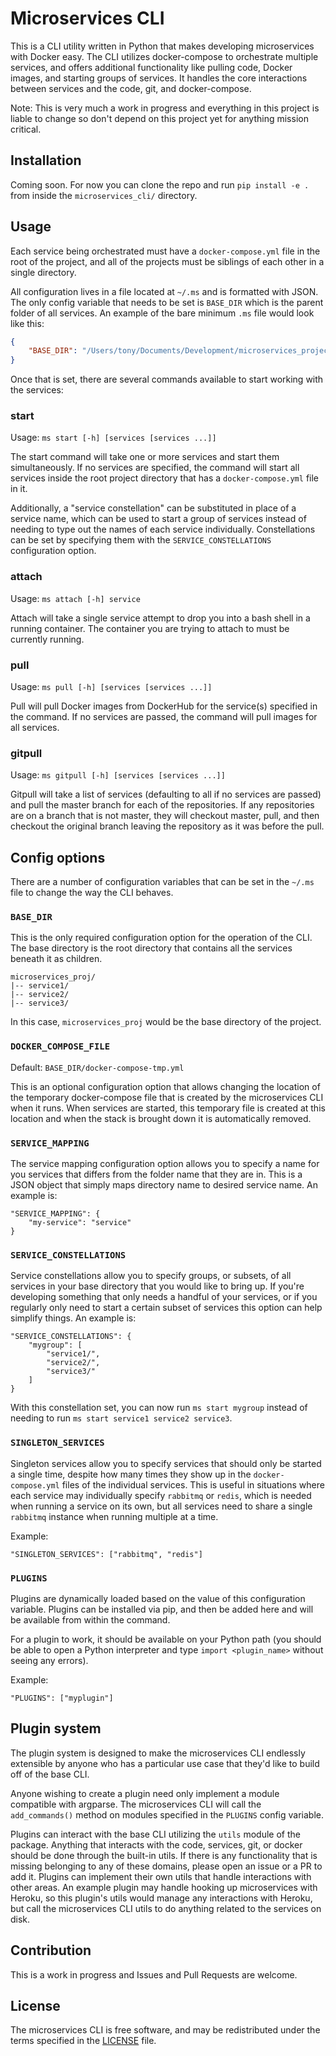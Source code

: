 # Microservices CLI

This is a CLI utility written in Python that makes developing microservices with Docker easy. The CLI utilizes docker-compose to orchestrate multiple services, and offers additional functionality like pulling code, Docker images, and starting groups of services. It handles the core interactions between services and the code, git, and docker-compose.

Note: This is very much a work in progress and everything in this project is liable to change so don't depend on this project yet for anything mission critical.

## Installation

Coming soon. For now you can clone the repo and run `pip install -e .` from inside the `microservices_cli/` directory.

## Usage

Each service being orchestrated must have a `docker-compose.yml` file in the root of the project, and all of the projects must be siblings of each other in a single directory.

All configuration lives in a file located at `~/.ms` and is formatted with JSON. The only config variable that needs to be set is `BASE_DIR` which is the parent folder of all services. An example of the bare minimum `.ms` file would look like this:

```json
{
    "BASE_DIR": "/Users/tony/Documents/Development/microservices_project"
} 
```

Once that is set, there are several commands available to start working with the services:
 
### start
Usage: `ms start [-h] [services [services ...]]`

The start command will take one or more services and start them simultaneously. If no services are specified, the command will start all services inside the root project directory that has a `docker-compose.yml` file in it.
 
Additionally, a "service constellation" can be substituted in place of a service name, which can be used to start a group of services instead of needing to type out the names of each service individually. Constellations can be set by specifying them with the `SERVICE_CONSTELLATIONS` configuration option.

### attach
Usage: `ms attach [-h] service`

Attach will take a single service attempt to drop you into a bash shell in a running container. The container you are trying to attach to must be currently running.

### pull
Usage: `ms pull [-h] [services [services ...]]`

Pull will pull Docker images from DockerHub for the service(s) specified in the command. If no services are passed, the command will pull images for all services.

### gitpull
Usage: `ms gitpull [-h] [services [services ...]]`
 
Gitpull will take a list of services (defaulting to all if no services are passed) and pull the master branch for each of the repositories. If any repositories are  on a branch that is not master, they will checkout master, pull, and then checkout the original branch leaving the repository as it was before the pull.

## Config options

There are a number of configuration variables that can be set in the `~/.ms` file to change the way the CLI behaves.

### `BASE_DIR`

This is the only required configuration option for the operation of the CLI. The base directory is the root directory that contains all the services beneath it as children.

```
microservices_proj/
|-- service1/
|-- service2/
|-- service3/
```

In this case, `microservices_proj` would be the base directory of the project.

### `DOCKER_COMPOSE_FILE`

Default: `BASE_DIR/docker-compose-tmp.yml`

This is an optional configuration option that allows changing the location of the temporary docker-compose file that is created by the microservices CLI when it runs. When services are started, this temporary file is created at this location and when the stack is brought down it is automatically removed.

### `SERVICE_MAPPING`

The service mapping configuration option allows you to specify a name for you services that differs from the folder name that they are in. This is a JSON object that simply maps directory name to desired service name. An example is:

```
"SERVICE_MAPPING": {
    "my-service": "service"
}
```

### `SERVICE_CONSTELLATIONS`

Service constellations allow you to specify groups, or subsets, of all services in your base directory that you would like to bring up. If you're developing something that only needs a handful of your services, or if you regularly only need to start a certain subset of services this option can help simplify things. An example is:

```
"SERVICE_CONSTELLATIONS": {
    "mygroup": [
        "service1/",
        "service2/",
        "service3/"
    ]
}
```

With this constellation set, you can now run `ms start mygroup` instead of needing to run `ms start service1 service2 service3`.

### `SINGLETON_SERVICES`

Singleton services allow you to specify services that should only be started a single time, despite how many times they show up in the `docker-compose.yml` files of the individual services. This is useful in situations where each service may individually specify `rabbitmq` or `redis`, which is needed when running a service on its own, but all services need to share a single `rabbitmq` instance when running multiple at a time.

Example:

```
"SINGLETON_SERVICES": ["rabbitmq", "redis"]
```

### `PLUGINS`

Plugins are dynamically loaded based on the value of this configuration variable. Plugins can be installed via pip, and then be added here and will be available from within the command.

For a plugin to work, it should be available on your Python path (you should be able to open a Python interpreter and type `import <plugin_name>` without seeing any errors).

Example:

```
"PLUGINS": ["myplugin"]
```

## Plugin system

The plugin system is designed to make the microservices CLI endlessly extensible by anyone who has a particular use case that they'd like to build off of the base CLI.

Anyone wishing to create a plugin need only implement a module compatible with argparse. The microservices CLI will call the `add_commands()` method on modules specified in the `PLUGINS` config variable.

Plugins can interact with the base CLI utilizing the `utils` module of the package. Anything that interacts with the code, services, git, or docker should be done through the built-in utils. If there is any functionality that is missing belonging to any of these domains, please open an issue or a PR to add it. Plugins can implement their own utils that handle interactions with other areas. An example plugin may handle hooking up microservices with Heroku, so this plugin's utils would manage any interactions with Heroku, but call the microservices CLI utils to do anything related to the services on disk.

## Contribution

This is a work in progress and Issues and Pull Requests are welcome.

## License

The microservices CLI is free software, and may be redistributed under the terms specified in the [LICENSE](LICENSE) file.
